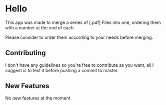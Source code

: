 <h1> Hello </h1>
<p>This app was made to merge a series of [.pdf] Files into one, ordering them with a number at the end of each.</p>
<p>Please consider to order them according to your needs before merging.</p>

<h2>Contributing</h2>
<p>I don't have any guidelines so you're free to contribute as you want, all I suggest is to test it before pushing a commit to master.</p>

<h2>New Features</h2>
<p>No new features at the moment</p>
